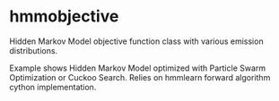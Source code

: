 # hmmobjective
Hidden Markov Model objective function class with various emission distributions.


Example shows Hidden Markov Model optimized with Particle Swarm Optimization or Cuckoo Search. Relies on hmmlearn forward algorithm cython implementation.
